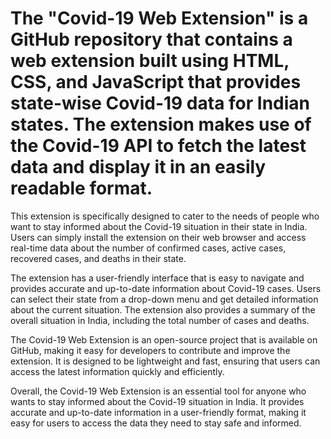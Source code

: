 # The "Covid-19 Web Extension" is a GitHub repository that contains a web extension built using HTML, CSS, and JavaScript that provides state-wise Covid-19 data for Indian states. The extension makes use of the Covid-19 API to fetch the latest data and display it in an easily readable format.

This extension is specifically designed to cater to the needs of people who want to stay informed about the Covid-19 situation in their state in India. Users can simply install the extension on their web browser and access real-time data about the number of confirmed cases, active cases, recovered cases, and deaths in their state.

The extension has a user-friendly interface that is easy to navigate and provides accurate and up-to-date information about Covid-19 cases. Users can select their state from a drop-down menu and get detailed information about the current situation. The extension also provides a summary of the overall situation in India, including the total number of cases and deaths.

The Covid-19 Web Extension is an open-source project that is available on GitHub, making it easy for developers to contribute and improve the extension. It is designed to be lightweight and fast, ensuring that users can access the latest information quickly and efficiently.

Overall, the Covid-19 Web Extension is an essential tool for anyone who wants to stay informed about the Covid-19 situation in India. It provides accurate and up-to-date information in a user-friendly format, making it easy for users to access the data they need to stay safe and informed.
